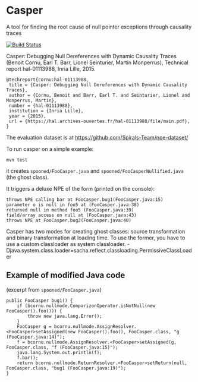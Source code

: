 Casper
=====

A tool for finding the root cause of null pointer exceptions through causality traces

[![Build Status](https://travis-ci.org/Spirals-Team/casper.svg?branch=master)](https://travis-ci.org/Spirals-Team/casper)

Casper: Debugging Null Dereferences with Dynamic Causality Traces (Benoit Cornu, Earl T. Barr, Lionel Seinturier, Martin Monperrus), Technical report hal-01113988, Inria Lille, 2015.

```
@techreport{cornu:hal-01113988,
 title = {Casper: Debugging Null Dereferences with Dynamic Causality Traces},
 author = {Cornu, Benoit and Barr, Earl T. and Seinturier, Lionel and Monperrus, Martin},
 number = {hal-01113988},
 institution = {Inria Lille},
 year = {2015},
 url = {https://hal.archives-ouvertes.fr/hal-01113988/file/main.pdf},
}
```

The evaluation dataset is at <https://github.com/Spirals-Team/npe-dataset/>

To run casper on a simple example:

`mvn test`

it creates `spooned/FooCasper.java` and `spooned/FooCasperNullified.java` (the ghost class).

It triggers a deluxe NPE of the form (printed on the console):

```
throws NPE calling bar at FooCasper.bug1(FooCasper.java:15)
parameter o is null in foo5 at (FooCasper.java:38)
returned null in method foo5 (FooCasper.java:39)
field/array access on null at (FooCasper.java:43)
throws NPE at FooCasper.bug2(FooCasper.java:40)
```

Casper has two modes for creating ghost classes: source transformation and binary transformation at loading time.
To use the former, you have to use a custom classloader as system classloader.
-Djava.system.class.loader=sacha.reflect.classloading.PermissiveClassLoader

Example of modified Java code
-----------------------------
(excerpt from `spooned/FooCasper.java`)

```
public FooCasper bug1() {
    if (bcornu.nullmode.ComparizonOperator.isNotNull(new FooCasper().foo())) {
        throw new java.lang.Error();
    } 
    FooCasper g = bcornu.nullmode.AssignResolver.<FooCasper>setAssigned(new FooCasper().foo(), FooCasper.class, "g (FooCasper.java:14)");
    f = bcornu.nullmode.AssignResolver.<FooCasper>setAssigned(g, FooCasper.class, "f (FooCasper.java:15)");
    java.lang.System.out.println(f);
    f.bar();
    return bcornu.nullmode.ReturnResolver.<FooCasper>setReturn(null, FooCasper.class, "bug1 (FooCasper.java:19)");
}

```